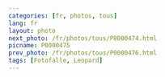 ```yaml
---
categories: [fr, photos, tous]
lang: fr
layout: photo
next_photo: /fr/photos/tous/P0000474.html
picname: P0000475
prev_photo: /fr/photos/tous/P0000476.html
tags: [Fotofalle, Leopard]
---
```


